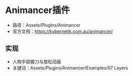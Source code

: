 # Animancer插件
- 路径：Assets/Plugins/Animancer
- 官方文档：https://kybernetik.com.au/animancer/
## 实现
- 人物手部握刀与放松动画
- 关键词：Assets/Plugins/Animancer/Examples/07 Layers